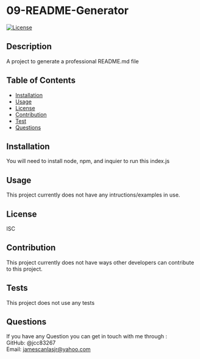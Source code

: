# 09-README-Generator


[![License](https://img.shields.io/badge/License-ISC-blue.svg)](https://opensource.org/licenses/ISC)

  
## Description
A project to generate a professional README.md file
  

## Table of Contents
  * [Installation](#installation)
  * [Usage](#usage)
  * [License](#license)
  * [Contribution](#contribution)
  * [Test](#test)  
  * [Questions](#questions)   

  
## Installation
You will need to install node, npm, and inquier to run this index.js
  
## Usage
This project currently does not have any intructions/examples in use.
  

## License
ISC  

  
## Contribution
This project currently does not have ways other developers can contribute to this project.
  
## Tests
This project does not use any tests
  
## Questions
If you have any Question you can get in touch with me through :  
GitHub: @jcc83267  
Email: jamescanlasjr@yahoo.com  
